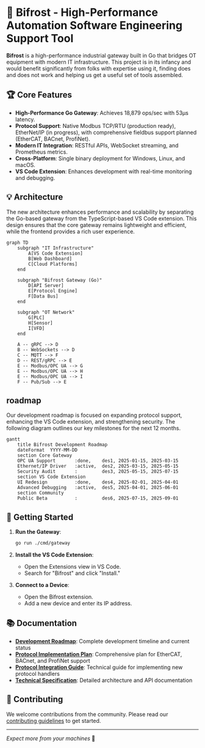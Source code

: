 # 🌉 Bifrost - High-Performance Automation Software Engineering Support Tool

**Bifrost** is a high-performance industrial gateway built in Go that bridges OT equipment with modern IT infrastructure. This project is in its infancy and would benefit significantly from folks with expertise using it, finding does and does not work and helping us get a useful set of tools assembled.

## 🏆 Core Features

- **High-Performance Go Gateway**: Achieves 18,879 ops/sec with 53µs latency.
- **Protocol Support**: Native Modbus TCP/RTU (production ready), EtherNet/IP (in progress), with comprehensive fieldbus support planned (EtherCAT, BACnet, ProfiNet).
- **Modern IT Integration**: RESTful APIs, WebSocket streaming, and Prometheus metrics.
- **Cross-Platform**: Single binary deployment for Windows, Linux, and macOS.
- **VS Code Extension**: Enhances development with real-time monitoring and debugging.

## 💡 Architecture

The new architecture enhances performance and scalability by separating the Go-based gateway from the TypeScript-based VS Code extension. This design ensures that the core gateway remains lightweight and efficient, while the frontend provides a rich user experience.

```mermaid
graph TD
    subgraph "IT Infrastructure"
        A[VS Code Extension]
        B[Web Dashboard]
        C[Cloud Platforms]
    end

    subgraph "Bifrost Gateway (Go)"
        D[API Server]
        E[Protocol Engine]
        F[Data Bus]
    end

    subgraph "OT Network"
        G[PLC]
        H[Sensor]
        I[VFD]
    end

    A -- gRPC --> D
    B -- WebSockets --> D
    C -- MQTT --> F
    D -- REST/gRPC --> E
    E -- Modbus/OPC UA --> G
    E -- Modbus/OPC UA --> H
    E -- Modbus/OPC UA --> I
    F -- Pub/Sub --> E
```

## roadmap

Our development roadmap is focused on expanding protocol support, enhancing the VS Code extension, and strengthening security. The following diagram outlines our key milestones for the next 12 months.

```mermaid
gantt
    title Bifrost Development Roadmap
    dateFormat  YYYY-MM-DD
    section Core Gateway
    OPC UA Support       :done,    des1, 2025-01-15, 2025-03-15
    Ethernet/IP Driver   :active,  des2, 2025-03-15, 2025-05-15
    Security Audit       :         des3, 2025-05-15, 2025-07-15
    section VS Code Extension
    UI Redesign          :done,    des4, 2025-02-01, 2025-04-01
    Advanced Debugging   :active,  des5, 2025-04-01, 2025-06-01
    section Community
    Public Beta          :         des6, 2025-07-15, 2025-09-01
```

## 🚀 Getting Started

1. **Run the Gateway**:

   ```bash
   go run ./cmd/gateway
   ```

1. **Install the VS Code Extension**:

   - Open the Extensions view in VS Code.
   - Search for "Bifrost" and click "Install."

1. **Connect to a Device**:

   - Open the Bifrost extension.
   - Add a new device and enter its IP address.

## 📚 Documentation

- **[Development Roadmap](docs/bifrost_dev_roadmap.md)**: Complete development timeline and current status
- **[Protocol Implementation Plan](docs/FIELDBUS_PROTOCOLS_IMPLEMENTATION_PLAN.md)**: Comprehensive plan for EtherCAT, BACnet, and ProfiNet support
- **[Protocol Integration Guide](docs/FIELDBUS_PROTOCOL_INTEGRATION_GUIDE.md)**: Technical guide for implementing new protocol handlers
- **[Technical Specification](docs/bifrost_spec.md)**: Detailed architecture and API documentation

## 🤝 Contributing

We welcome contributions from the community. Please read our [contributing guidelines](CONTRIBUTING.md) to get started.

______________________________________________________________________

*Expect more from your machines* 🌉
